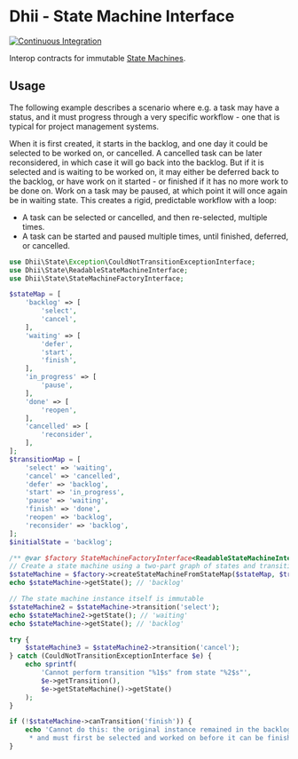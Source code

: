# Dhii - State Machine Interface
[![Continuous Integration](https://github.com/Dhii/state-machine-interface/actions/workflows/continuous-integration.yml/badge.svg)](https://github.com/Dhii/state-machine-interface/actions/workflows/continuous-integration.yml)

Interop contracts for immutable [State Machines][State Machine].

## Usage
The following example describes a scenario where e.g. a task may have a status, and it must progress
through a very specific workflow - one that is typical for project management systems.

When it is first created, it starts in the backlog, and one day it could be selected to be worked on,
or cancelled. A cancelled task can be later reconsidered, in which case it will go back into the
backlog. But if it is selected and is waiting to be worked on, it may either be deferred
back to the backlog, or have work on it started - or finished if it has no more work to be done on.
Work on a task may be paused, at which point it will once again be in waiting state.
This creates a rigid, predictable workflow with a loop:

 - A task can be selected or cancelled, and then re-selected, multiple times.
 - A task can be started and paused multiple times, until finished, deferred, or cancelled.

```php
use Dhii\State\Exception\CouldNotTransitionExceptionInterface;
use Dhii\State\ReadableStateMachineInterface;
use Dhii\State\StateMachineFactoryInterface;

$stateMap = [
    'backlog' => [
        'select',
        'cancel',
    ],
    'waiting' => [
        'defer',
        'start',
        'finish',
    ],
    'in_progress' => [
        'pause',
    ],
    'done' => [
        'reopen',
    ],
    'cancelled' => [
        'reconsider',
    ],
];
$transitionMap = [
    'select' => 'waiting',
    'cancel' => 'cancelled',
    'defer' => 'backlog',
    'start' => 'in_progress',
    'pause' => 'waiting',
    'finish' => 'done',
    'reopen' => 'backlog',
    'reconsider' => 'backlog',
];
$initialState = 'backlog';

/** @var $factory StateMachineFactoryInterface<ReadableStateMachineInterface> */
// Create a state machine using a two-part graph of states and transitions, with an initial state
$stateMachine = $factory->createStateMachineFromStateMap($stateMap, $transitionMap, $initialState);
echo $stateMachine->getState(); // 'backlog'

// The state machine instance itself is immutable
$stateMachine2 = $stateMachine->transition('select');
echo $stateMachine2->getState(); // 'waiting'
echo $stateMachine->getState(); // 'backlog'

try {
    $stateMachine3 = $stateMachine2->transition('cancel');
} catch (CouldNotTransitionExceptionInterface $e) {
    echo sprintf(
        'Cannot perform transition "%1$s" from state "%2$s"',
        $e->getTransition(), 
        $e->getStateMachine()->getState()
    );
}

if (!$stateMachine->canTransition('finish')) {
    echo 'Cannot do this: the original instance remained in the backlog,
     * and must first be selected and worked on before it can be finished.';
}
```

[Dhii]: https://github.com/Dhii/dhii
[State Machine]: https://en.wikipedia.org/wiki/Finite-state_machine
